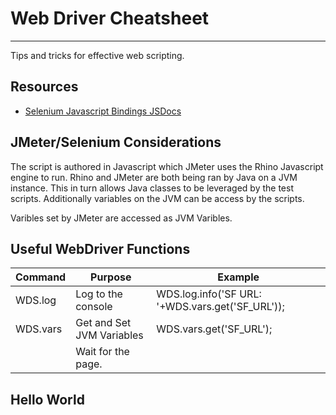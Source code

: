 # Web Driver Cheatsheet

---

Tips and tricks for effective web scripting.

## Resources
* [Selenium Javascript Bindings JSDocs](https://selenium.dev/selenium/docs/api/javascript/module/selenium-webdriver/)

## JMeter/Selenium Considerations

The script is authored in Javascript which JMeter uses the Rhino Javascript engine to run.
Rhino and JMeter are both being ran by Java on a JVM instance. This in turn allows Java
classes to be leveraged by the test scripts. Additionally variables on the JVM can be
access by the scripts.

Varibles set by JMeter are accessed as JVM Varibles.

## Useful WebDriver Functions

| Command  | Purpose                   | Example                                          |
| -------- | ------------------------- | ------------------------------------------------ |
| WDS.log  | Log to the console        | WDS.log.info('SF URL: '+WDS.vars.get('SF_URL')); |
| WDS.vars | Get and Set JVM Variables | WDS.vars.get('SF_URL');                          |
| |Wait for the page.||

## Hello World

```javascript
```

